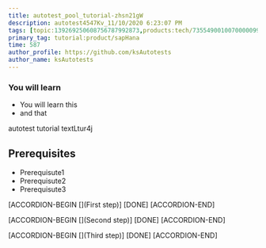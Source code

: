 ```yaml
---
title: autotest_pool_tutorial-zhsn21gW
description: autotest4547Kv_11/10/2020 6:23:07 PM
tags: [topic:139269250608756787992873,products:tech/73554900100700000996,tutorial:experience/advanced]
primary_tag: tutorial:product/sapHana
time: 587
author_profile: https://github.com/ksAutotests
author_name: ksAutotests
---
```

### You will learn
- You will learn this
- and that

autotest tutorial textLtur4j

## Prerequisites
- Prerequisute1
- Prerequisute2
- Prerequisute3

[ACCORDION-BEGIN [](First step)]
[DONE]
[ACCORDION-END]

[ACCORDION-BEGIN [](Second step)]
[DONE]
[ACCORDION-END]

[ACCORDION-BEGIN [](Third step)]
[DONE]
[ACCORDION-END]


